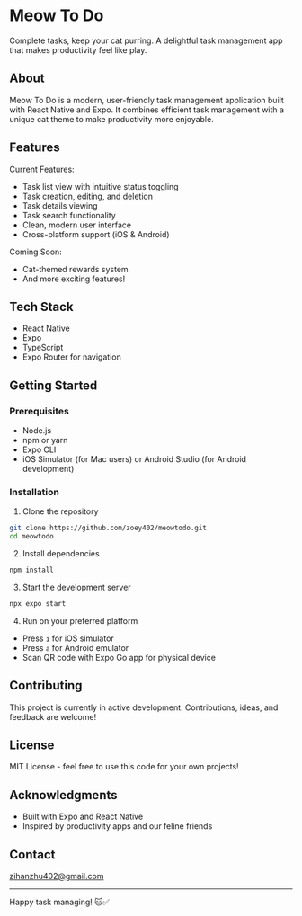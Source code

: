 # Meow To Do

Complete tasks, keep your cat purring. A delightful task management app that makes productivity feel like play.

## About

Meow To Do is a modern, user-friendly task management application built with React Native and Expo. It combines efficient task management with a unique cat theme to make productivity more enjoyable.

## Features

Current Features:
- Task list view with intuitive status toggling
- Task creation, editing, and deletion
- Task details viewing
- Task search functionality
- Clean, modern user interface
- Cross-platform support (iOS & Android)

Coming Soon:
- Cat-themed rewards system
- And more exciting features!

## Tech Stack

- React Native
- Expo
- TypeScript
- Expo Router for navigation

## Getting Started

### Prerequisites

- Node.js
- npm or yarn
- Expo CLI
- iOS Simulator (for Mac users) or Android Studio (for Android development)

### Installation

1. Clone the repository
```bash
git clone https://github.com/zoey402/meowtodo.git
cd meowtodo
```

2. Install dependencies
```bash
npm install
```

3. Start the development server
```bash
npx expo start
```

4. Run on your preferred platform
- Press `i` for iOS simulator
- Press `a` for Android emulator
- Scan QR code with Expo Go app for physical device


## Contributing

This project is currently in active development. Contributions, ideas, and feedback are welcome!

## License

MIT License - feel free to use this code for your own projects!

## Acknowledgments

- Built with Expo and React Native
- Inspired by productivity apps and our feline friends

## Contact

zihanzhu402@gmail.com

---

Happy task managing! 🐱✅
